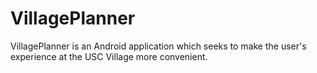 # VillagePlanner

VillagePlanner is an Android application which seeks to make the user's experience at the USC Village more convenient.
